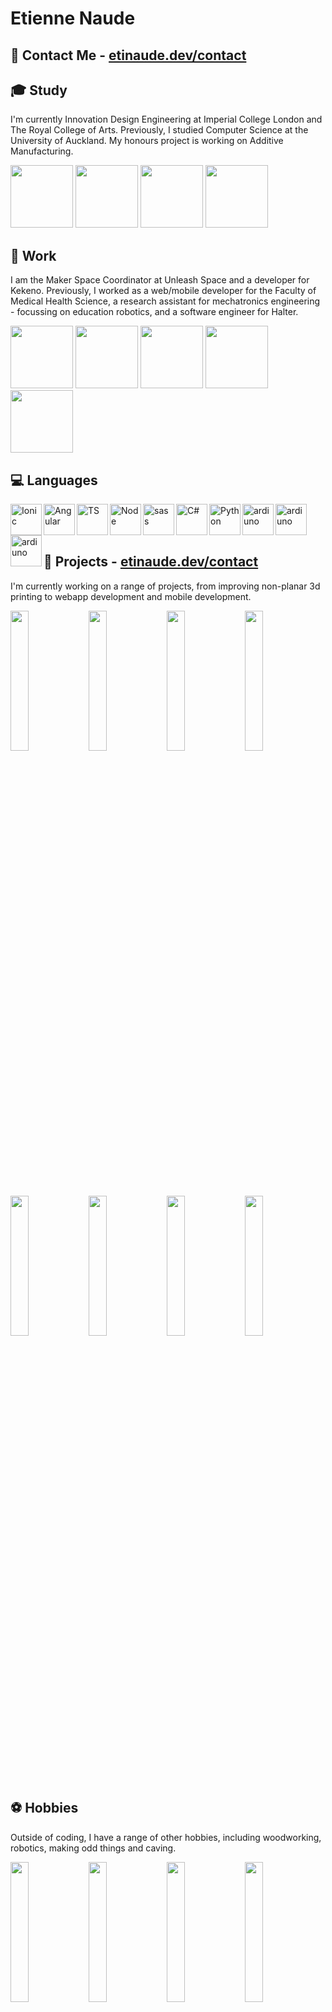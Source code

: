 # Etienne Naude

## 👋 Contact Me - [etinaude.dev/contact](https://etinaude.dev/contact)

## 🎓 Study 
I'm currently Innovation Design Engineering at Imperial College London and The Royal College of Arts. Previously, I studied Computer Science at the University of Auckland. My honours project is working on Additive Manufacturing.


<div style="diplay:flex">
  <img width="100px" src="https://firebasestorage.googleapis.com/v0/b/portfolio-aa70a.appspot.com/o/logos%2Fimperial.webp?alt=media">
  <img width="100px" src="https://firebasestorage.googleapis.com/v0/b/portfolio-aa70a.appspot.com/o/logos%2Frca.webp?alt=media">
  <img width="100px" src="https://res.cloudinary.com/etienne-naude/image/upload/w_150/v1656592568/logos/engineering_aykfct.webp">
  <img width="100px" src="https://res.cloudinary.com/etienne-naude/image/upload/w_150/v1656592568/logos/science_qxklbd.webp">
</div>

## 💼 Work

I am the Maker Space Coordinator at Unleash Space and a developer for Kekeno. Previously, I worked as a web/mobile developer for the Faculty of Medical Health Science, a research assistant for mechatronics engineering - focussing on education robotics, and a software engineer for Halter.

<div style="diplay:flex">
  <img width="100px" src="https://res.cloudinary.com/etienne-naude/image/upload/w_150/v1656592568/logos/unleash_zkdz7d.webp">
   <img width="100px" src="https://res.cloudinary.com/etienne-naude/image/upload/w_150/v1656592568/logos/kekeno_rbrnha.webp">
   <img width="100px" src="https://res.cloudinary.com/etienne-naude/image/upload/v1668890313/logos/halter_ujbpil.webp">
  <img width="100px" src="https://res.cloudinary.com/etienne-naude/image/upload/w_150/v1656592568/logos/engineering_aykfct.webp">
  <img width="100px" src="https://res.cloudinary.com/etienne-naude/image/upload/w_150/v1656592568/logos/fmhs_h8upx2.webp">
</div>



## 💻 Languages

[<img align="left" alt="Ionic" height="50px" src="https://cdn.svgporn.com/logos/ionic-icon.svg" />](https://github.com/etinaude)
[<img align="left" alt="Angular" height="50px" src="https://cdn.svgporn.com/logos/angular-icon.svg" />](https://github.com/etinaude)
[<img align="left" alt="TS" height="50px" src="https://cdn.svgporn.com/logos/typescript-icon.svg" />](https://github.com/natisha99/9spokes)
[<img align="left" alt="Node" height="50px" src="https://cdn.svgporn.com/logos/nodejs-icon.svg" />](https://github.com/etinaude/tracker)
[<img align="left" alt="sass" height="50px" src="https://cdn.svgporn.com/logos/sass.svg" />](https://github.com/etinaude/)
[<img align="left" alt="C#" height="50px" src="https://cdn.svgporn.com/logos/c-sharp.svg" />](https://github.com/etinaude/)
[<img align="left" alt="Python" height="50px" src="https://cdn.svgporn.com/logos/python.svg" />](https://github.com/etinaude/python-sorting-algorithms)
[<img align="left" alt="ardiuno" height="50px" src="https://cdn.svgporn.com/logos/arduino.svg" />](http://etinaude.dev)
[<img align="left" alt="ardiuno" height="50px" src="https://cdn.svgporn.com/logos/processing.svg" />](http://etinaude.dev)
[<img align="left" alt="ardiuno" height="50px" src="https://cdn.svgporn.com/logos/svelte-icon.svg" />](http://etinaude.dev)



<br><br><br>


## 🔩 Projects - [etinaude.dev/contact](https://etinaude.dev/projects)

I'm currently working on a range of projects, from improving non-planar 3d printing to webapp development and mobile development.

<div style="diplay:flex">
  <img width="24%" src="https://res.cloudinary.com/etienne-naude/image/upload/w_300,ar_1:1,c_fill/v1657442406/projects/keyboard_ofncxy.webp">
  <img width="24%" src="https://res.cloudinary.com/etienne-naude/image/upload/w_300,ar_1:1,c_fill/v1657442406/projects/decimalClockImg_ow2sp5.webp">
  <img width="24%" src="https://res.cloudinary.com/etienne-naude/image/upload/w_300,ar_1:1,c_fill/v1657442406/projects/zonaImg_updhe6.webp">
  <img width="24%" src="https://res.cloudinary.com/etienne-naude/image/upload/w_300,ar_1:1,c_fill/v1657442406/projects/non-planar_ohqgvy.webp">
</div>

<div style="diplay:flex">
  <img width="24%" src="https://res.cloudinary.com/etienne-naude/image/upload/w_300,ar_1:1,c_fill/v1657442406/projects/armImg_hpusqb.webp">
  <img width="24%" src="https://res.cloudinary.com/etienne-naude/image/upload/w_300,ar_1:1,c_fill/v1657442406/projects/headstrongImg_wv4vdq.webp">
  <img width="24%" src="https://res.cloudinary.com/etienne-naude/image/upload/w_300,ar_1:1,c_fill/v1657442406/projects/enrolmentImg_p1fvip.webp">
  <img width="24%" src="https://res.cloudinary.com/etienne-naude/image/upload/w_300,ar_1:1,c_fill/v1657442406/projects/unleashAppImg_ws1fv5.webp">
</div>

## ⚽ Hobbies

Outside of coding, I have a range of other hobbies, including woodworking, robotics, making odd things and caving.

<div style="diplay:flex">
  <img width="24%" src="https://res.cloudinary.com/etienne-naude/image/upload/w_300,ar_1:1,c_fill/v1657442406/projects/chess_tnp8sj.webp">
  <img width="24%" src="https://res.cloudinary.com/etienne-naude/image/upload/w_300,ar_1:1,c_fill/v1657442406/projects/sandtableImg_yoikqb.webp">
  <img width="24%" src="https://res.cloudinary.com/etienne-naude/image/upload/w_300,ar_1:1,c_fill/v1657442406/projects/shirt_ruli1f.webp">
  <img width="24%" src="https://res.cloudinary.com/etienne-naude/image/upload/w_300,ar_1:1,c_fill/v1657442406/projects/cave_qbdsav.webp">
</div>
